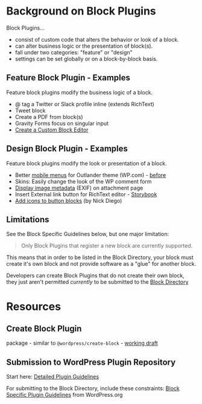 # Background on Block Plugins
Block Plugins... 
- consist of custom code that alters the behavior or look of a block. 
- can alter business logic or the presentation of block(s).
- fall under two categories: "feature" or "design"  
- settings can be set globally or on a block-by-block basis.


## Feature Block Plugin - Examples
Feature block plugins modify the business logic of a block.

- @ tag a Twitter or Slack profile inline (extends RichText)
- Tweet block
- Create a PDF from block(s)
- Gravity Forms focus on singular input
- [Create a Custom Block Editor](https://developer.wordpress.org/block-editor/how-to-guides/platform/custom-block-editor/)


## Design Block Plugin - Examples
Feature block plugins modify the look or presentation of a block.

- Better [mobile menus](https://twitter.com/remkusdevries/status/1750810307092459643) for Outlander theme (WP.com) - [before]()
- Skins: Easily change the look of the WP comment form
- [Display image metadata](./feature/extraction/metadata-from-image/README.md) (EXIF) on attachment page
- Insert External link button for RichText editor - [Storybook](https://wordpress.github.io/gutenberg/?path=/docs/components-externallink--docs) 
- [Add icons to button blocks](https://github.com/ndiego/enable-button-icons) (by Nick Diego) 

## Limitations
See the Block Specific Guidelines below, but one major limitation: 
> Only Block Plugins that register a new block are currently supported.

This means that in order to be listed in the Block Directory, your block must create it's own block and not provide software as a "glue" for another block.

Developers can create Block Plugins that do not create their own block, they just aren't permitted _currently_ to be submitted to the [Block Directory](https://wordpress.org/documentation/article/block-directory/)


# Resources
## Create Block Plugin
package - similar to `@wordpress/create-block` - [working draft](https://docs.google.com/document/d/1rdfHGykCX1Xa77DLj7tTHKy_fGx9OT4zYE-8os_0j5w/edit)

## Submission to WordPress Plugin Repository

Start here: [Detailed Plugin Guidelines](https://developer.wordpress.org/plugins/wordpress-org/detailed-plugin-guidelines)

For submitting to the Block Directory, include these constraints: [Block Specific Plugin Guidelines](https://developer.wordpress.org/plugins/wordpress-org/block-specific-plugin-guidelines/) from WordPress.org
